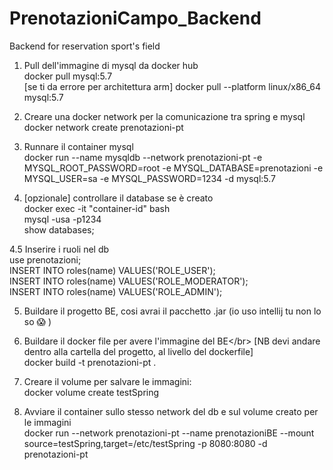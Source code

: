 # PrenotazioniCampo_Backend
Backend for reservation sport's field

1. Pull dell'immagine di mysql da docker hub</br>
  docker pull mysql:5.7</br>
  [se ti da errore per architettura arm] docker pull --platform linux/x86_64 mysql:5.7</br>

2. Creare una docker network per la comunicazione tra spring e mysql</br>
  docker network create prenotazioni-pt</br>
  
3. Runnare il container mysql</br>
  docker run --name mysqldb --network prenotazioni-pt -e MYSQL_ROOT_PASSWORD=root -e MYSQL_DATABASE=prenotazioni -e MYSQL_USER=sa -e MYSQL_PASSWORD=1234 -d mysql:5.7</br>

4. [opzionale] controllare il database se è creato</br>
  docker exec -it "container-id" bash</br>
  mysql -usa -p1234</br>
  show databases;</br>
  
4.5 Inserire i ruoli nel db</br>
  use prenotazioni;</br>
  INSERT INTO roles(name) VALUES('ROLE_USER');</br>
  INSERT INTO roles(name) VALUES('ROLE_MODERATOR');</br>
  INSERT INTO roles(name) VALUES('ROLE_ADMIN');</br>

5. Buildare il progetto BE, cosi avrai il pacchetto .jar (io uso intellij tu non lo so 😱 )</br>

6. Buildare il docker file per avere l'immagine del BE\</br>
  [NB devi andare dentro alla cartella del progetto, al livello del dockerfile]</br>
  docker build -t prenotazioni-pt . </br>
  
7. Creare il volume per salvare le immagini:</br>
  docker volume create testSpring</br>
  
9. Avviare il container sullo stesso network del db e sul volume creato per le immagini</br>
  docker run --network prenotazioni-pt --name prenotazioniBE --mount source=testSpring,target=/etc/testSpring -p 8080:8080 -d prenotazioni-pt
</br>


